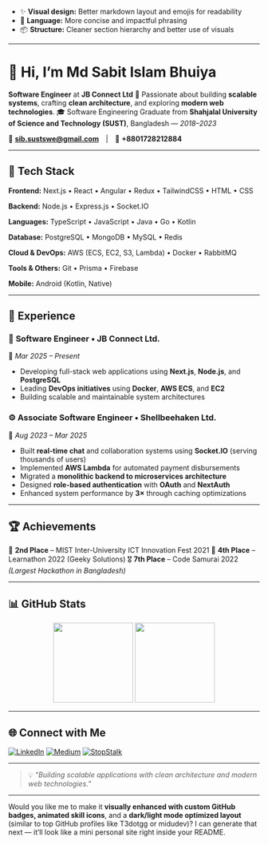 * ✨ **Visual design:** Better markdown layout and emojis for readability
* 💬 **Language:** More concise and impactful phrasing
* 📦 **Structure:** Cleaner section hierarchy and better use of visuals

---

# 👋 Hi, I’m **Md Sabit Islam Bhuiya**

**Software Engineer** at **JB Connect Ltd**
🎯 Passionate about building **scalable systems**, crafting **clean architecture**, and exploring **modern web technologies**.
🎓 Software Engineering Graduate from **Shahjalal University of Science and Technology (SUST)**, Bangladesh — *2018–2023*

📧 **[sib.sustswe@gmail.com](mailto:sib.sustswe@gmail.com)** | 📱 **+8801728212884**

---

## 🧠 Tech Stack

**Frontend:**
Next.js • React • Angular • Redux • TailwindCSS • HTML • CSS

**Backend:**
Node.js • Express.js • Socket.IO

**Languages:**
TypeScript • JavaScript • Java • Go • Kotlin

**Database:**
PostgreSQL • MongoDB • MySQL • Redis

**Cloud & DevOps:**
AWS (ECS, EC2, S3, Lambda) • Docker • RabbitMQ

**Tools & Others:**
Git • Prisma • Firebase

**Mobile:**
Android (Kotlin, Native)

---

## 💼 Experience

### 🚀 **Software Engineer** • JB Connect Ltd.

📅 *Mar 2025 – Present*

* Developing full-stack web applications using **Next.js**, **Node.js**, and **PostgreSQL**
* Leading **DevOps initiatives** using **Docker**, **AWS ECS**, and **EC2**
* Building scalable and maintainable system architectures

### ⚙️ **Associate Software Engineer** • Shellbeehaken Ltd.

📅 *Aug 2023 – Mar 2025*

* Built **real-time chat** and collaboration systems using **Socket.IO** (serving thousands of users)
* Implemented **AWS Lambda** for automated payment disbursements
* Migrated a **monolithic backend to microservices architecture**
* Designed **role-based authentication** with **OAuth** and **NextAuth**
* Enhanced system performance by **3×** through caching optimizations

---

## 🏆 Achievements

🥈 **2nd Place** – MIST Inter-University ICT Innovation Fest 2021
🏅 **4th Place** – Learnathon 2022 (Geeky Solutions)
🎖️ **7th Place** – Code Samurai 2022 *(Largest Hackathon in Bangladesh)*

---

## 📊 GitHub Stats

<div align="center">
  <img src="https://github-readme-stats.vercel.app/api?username=sib61&show_icons=true&theme=transparent&hide_border=true&rank_icon=github" height="160" />
  <img src="https://github-readme-stats.vercel.app/api/top-langs/?username=sib61&layout=compact&theme=transparent&hide_border=true" height="160" />
</div>

---

## 🌐 Connect with Me

[![LinkedIn](https://img.shields.io/badge/LinkedIn-0077B5?logo=linkedin\&logoColor=white)](https://linkedin.com/in/sib61)
[![Medium](https://img.shields.io/badge/Medium-12100E?logo=medium\&logoColor=white)](https://medium.com/@sib.sustswe)
[![StopStalk](https://img.shields.io/badge/StopStalk-0A66C2?logo=codeforces\&logoColor=white)](https://stopstalk.com/sib)

---

> 💡 *“Building scalable applications with clean architecture and modern web technologies.”*

---

Would you like me to make it **visually enhanced with custom GitHub badges, animated skill icons**, and a **dark/light mode optimized layout** (similar to top GitHub profiles like T3dotgg or midudev)?
I can generate that next — it’ll look like a mini personal site right inside your README.

